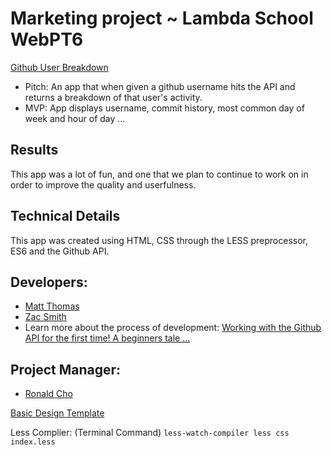 # Marketing project ~ Lambda School WebPT6
[Github User Breakdown](http://github-user-breakdown.ga/)

* Pitch: An app that when given a github username hits the API and returns a breakdown of that user's activity.
* MVP: App displays username, commit history, most common day of week and hour of day ...

## Results
This app was a lot of fun, and one that we plan to continue to work on in order to improve the quality and userfulness. 

## Technical Details
This app was created using HTML, CSS through the LESS preprocessor, ES6 and the Github API.



## Developers: 
* [Matt Thomas](https://github.com/MattGThomas) 
* [Zac Smith](https://github.com/zrsmith75)
* Learn more about the process of development: [Working with the Github API for the first time! A beginners tale …](https://link.medium.com/XPBrDvNIZW)

## Project Manager:
* [Ronald Cho](https://github.com/ronaldcho)


[Basic Design Template](https://www.fluidui.com/editor/live/preview/cF9pcUxMdHBYaTdhMmlvZ3kwT1QxVml2aEs1QWVaNkZ2UA==)


Less Complier: (Terminal Command)
`less-watch-compiler less css index.less`
